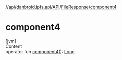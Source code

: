 //[api](../../../index.md)/[danbroid.ipfs.api](../../index.md)/[API](../index.md)/[FileResponse](index.md)/[component4](component4.md)



# component4  
[jvm]  
Content  
operator fun [component4](component4.md)(): [Long](https://kotlinlang.org/api/latest/jvm/stdlib/kotlin/-long/index.html)  



